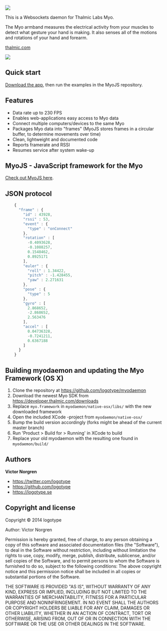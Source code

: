 <img src="https://logotype.se/myo/logo_daemon.png">

This is a Websockets daemon for Thalmic Labs Myo.

The Myo armband measures the electrical activity from your muscles to detect what gesture your hand is making. It also senses all of the motions and rotations of your hand and forearm.

[thalmic.com](http://www.thalmic.com)

<img src="https://logotype.se/myo/myodaemon.png?v4">

Quick start
-----------

[Download the app](https://github.com/logotype/myodaemon/blob/master/build/myodaemon.zip?raw=true), then run the examples in the MyoJS repository.

Features
-----------

+ Data rate up to 230 FPS
+ Enables web-applications easy access to Myo data
+ Connect multiple computers/devices to the same Myo
+ Packages Myo data into "frames" (MyoJS stores frames in a circular buffer, to determine movements over time)
+ Clean, lightweight and documented code
+ Reports framerate and RSSI
+ Resumes service after system wake-up

MyoJS - JavaScript framework for the Myo
-----------

[Check out MyoJS here](https://github.com/logotype/myojs).


JSON protocol
--------

```javascript
    {
      "frame" : {
        "id" : 43928,
        "rssi" : 53,
        "event" : {
          "type" : "onConnect"
        },
        "rotation" : [
          -0.4093628,
          -0.1088257,
          0.1548462,
          0.8925171
        ],
        "euler" : {
          "roll" : 1.34422,
          "pitch" : -1.428455,
          "yaw" : 2.271631
        },
        "pose" : {
          "type" : 5
        },
        "gyro" : [
          2.868652,
          -2.868652,
          2.563476
        ],
        "accel" : [
          0.04736328,
          -0.7241211,
          0.6367188
        ]
      }
    }
```

Building myodaemon and updating the Myo Framework (OS X)
--------------------------------------------------------

1. Clone the repository at https://github.com/logotype/myodaemon
2. Download the newest Myo SDK from https://developer.thalmic.com/downloads
3. Replace ```myo.framework``` in ```myodaemon/native-osx/libs/``` with the new downloaded framework
4. Open the included XCode -project from ```myodaemon/native-osx/```
5. Bump the build version accordingly (forks might be ahead of the current master branch)
6. Run 'Product > Build for > Running' in XCode to build
7. Replace your old myodaemon with the resulting one found in ```myodaemon/build/```


Authors
-------

**Victor Norgren**

+ https://twitter.com/logotype
+ https://github.com/logotype
+ https://logotype.se


Copyright and license
---------------------

Copyright © 2014 logotype

Author: Victor Norgren

Permission is hereby granted, free of charge, to any person obtaining a copy
of this software and associated documentation files (the "Software"), to
deal in the Software without restriction, including without limitation the
rights to use, copy, modify, merge, publish, distribute, sublicense, and/or
sell copies of the Software, and to permit persons to whom the Software is
furnished to do so, subject to the following conditions:  The above copyright
notice and this permission notice shall be included in all copies or
substantial portions of the Software.

THE SOFTWARE IS PROVIDED "AS IS", WITHOUT WARRANTY OF ANY KIND, EXPRESS OR
IMPLIED, INCLUDING BUT NOT LIMITED TO THE WARRANTIES OF MERCHANTABILITY,
FITNESS FOR A PARTICULAR PURPOSE AND NONINFRINGEMENT. IN NO EVENT SHALL THE
AUTHORS OR COPYRIGHT HOLDERS BE LIABLE FOR ANY CLAIM, DAMAGES OR OTHER
LIABILITY, WHETHER IN AN ACTION OF CONTRACT, TORT OR OTHERWISE, ARISING FROM,
OUT OF OR IN CONNECTION WITH THE SOFTWARE OR THE USE OR OTHER DEALINGS
IN THE SOFTWARE.
